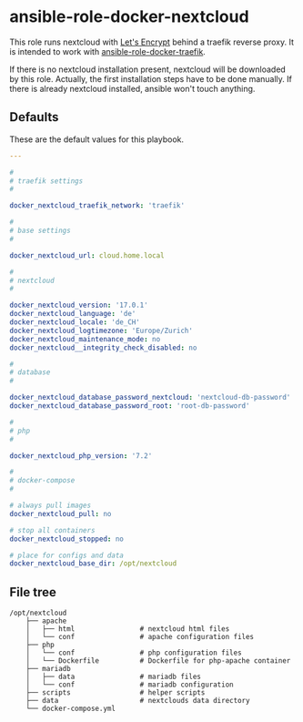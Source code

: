 # ansible-role-docker-nextcloud

This role runs nextcloud with [Let's Encrypt](https://letsencrypt.org/) behind a traefik reverse proxy. It is intended to work with [ansible-role-docker-traefik](https://github.com/mambord/ansible-role-docker-traefik).

If there is no nextcloud installation present, nextcloud will be downloaded by this role. Actually, the first installation steps have to be done manually. If there is already nextcloud installed, ansible won't touch anything.

## Defaults

These are the default values for this playbook.

```yaml
---

#
# traefik settings
#

docker_nextcloud_traefik_network: 'traefik'

#
# base settings
#

docker_nextcloud_url: cloud.home.local

#
# nextcloud
#

docker_nextcloud_version: '17.0.1'
docker_nextcloud_language: 'de'
docker_nextcloud_locale: 'de_CH'
docker_nextcloud_logtimezone: 'Europe/Zurich'
docker_nextcloud_maintenance_mode: no
docker_nextcloud__integrity_check_disabled: no

#
# database
#

docker_nextcloud_database_password_nextcloud: 'nextcloud-db-password'
docker_nextcloud_database_password_root: 'root-db-password'

#
# php
#

docker_nextcloud_php_version: '7.2'

#
# docker-compose
#

# always pull images
docker_nextcloud_pull: no

# stop all containers
docker_nextcloud_stopped: no

# place for configs and data
docker_nextcloud_base_dir: /opt/nextcloud

```

## File tree
```
/opt/nextcloud
    ├── apache
    │   ├── html                # nextcloud html files
    │   └── conf                # apache configuration files
    ├── php
    │   └── conf                # php configuration files
    │   └── Dockerfile          # Dockerfile for php-apache container
    ├── mariadb
    │   ├── data                # mariadb files
    │   └── conf                # mariadb configuration
    ├── scripts                 # helper scripts
    ├── data                    # nextclouds data directory
    └── docker-compose.yml

```